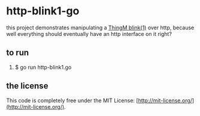 http-blink1-go
==============
this project demonstrates manipulating a [ThingM blink(1)](http://thingm.com/products/blink-1.html) over http, because well everything should eventually have an http interface on it right?

## to run ##
1. $ go run http-blink1.go

## the license ##
This code is completely free under the MIT License: [http://mit-license.org/](http://mit-license.org/).